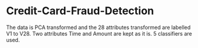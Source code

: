# Credit-Card-Fraud-Detection
The data is PCA transformed and the 28 attributes transformed are labelled V1 to V28. Two attributes Time and Amount are kept as it is.
5 classifiers are used.
